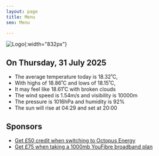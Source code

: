 ```yaml
---
layout: page
title: Menu
seo: Menu

---
```


![Logo](/images/logo.jpg){:width="832px"}

<!-- weather_marker starts -->
## On Thursday, 31 July 2025

- The average temperature today is 18.32˚C,
- With highs of 18.86˚C and lows of 18.15˚C,
- It may feel like 18.61˚C with broken clouds
- The wind speed is 1.54m/s and visibility is 10000m
- The pressure is 1016hPa and humidity is 92%
- The sun will rise at 04:29 and set at 20:00

<!-- weather_marker ends -->

## Sponsors

- [Get £50 credit when switching to Octopus Energy](https://bit.ly/3oD1nnS)
- [Get £75 when taking a 1000mb YouFibre broadband plan](https://aklam.io/91zWhU?)
